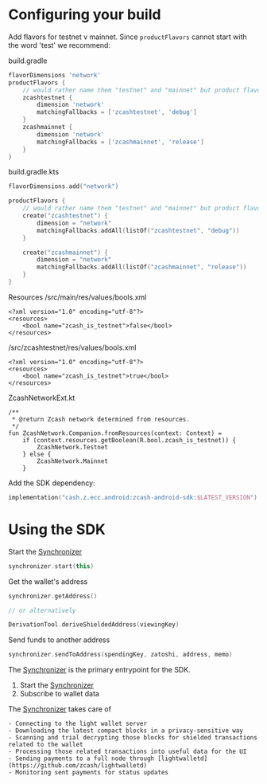# Configuring your build
Add flavors for testnet v mainnet. Since `productFlavors` cannot start with the word 'test' we recommend:

build.gradle
```groovy
flavorDimensions 'network'
productFlavors {
    // would rather name them "testnet" and "mainnet" but product flavor names cannot start with the word "test"
    zcashtestnet {
        dimension 'network'
        matchingFallbacks = ['zcashtestnet', 'debug']
    }
    zcashmainnet {
        dimension 'network'
        matchingFallbacks = ['zcashmainnet', 'release']
    }
}
```

build.gradle.kts
```kotlin
flavorDimensions.add("network")

productFlavors {
    // would rather name them "testnet" and "mainnet" but product flavor names cannot start with the word "test"
    create("zcashtestnet") {
        dimension = "network"
        matchingFallbacks.addAll(listOf("zcashtestnet", "debug"))
    }

    create("zcashmainnet") {
        dimension = "network"
        matchingFallbacks.addAll(listOf("zcashmainnet", "release"))
    }
}
```

Resources
/src/main/res/values/bools.xml
```
<?xml version="1.0" encoding="utf-8"?>
<resources>
    <bool name="zcash_is_testnet">false</bool>
</resources>

```

/src/zcashtestnet/res/values/bools.xml
```
<?xml version="1.0" encoding="utf-8"?>
<resources>
    <bool name="zcash_is_testnet">true</bool>
</resources>
```

ZcashNetworkExt.kt
```
/**
 * @return Zcash network determined from resources.
 */
fun ZcashNetwork.Companion.fromResources(context: Context) =
    if (context.resources.getBoolean(R.bool.zcash_is_testnet)) {
        ZcashNetwork.Testnet
    } else {
        ZcashNetwork.Mainnet
    }
```

Add the SDK dependency:

```kotlin
implementation("cash.z.ecc.android:zcash-android-sdk:$LATEST_VERSION")
```

# Using the SDK
Start the [Synchronizer](docs/-synchronizer/README.md)

```kotlin
synchronizer.start(this)
```

Get the wallet's address

```kotlin
synchronizer.getAddress()

// or alternatively

DerivationTool.deriveShieldedAddress(viewingKey)
```

Send funds to another address

```kotlin
synchronizer.sendToAddress(spendingKey, zatoshi, address, memo)
```

The [Synchronizer](-synchronizer/README.md) is the primary entrypoint for the SDK.

1. Start the [Synchronizer](-synchronizer/README.md)
2. Subscribe to wallet data

The [Synchronizer](-synchronizer/README.md) takes care of

    - Connecting to the light wallet server
    - Downloading the latest compact blocks in a privacy-sensitive way
    - Scanning and trial decrypting those blocks for shielded transactions related to the wallet
    - Processing those related transactions into useful data for the UI
    - Sending payments to a full node through [lightwalletd](https://github.com/zcash/lightwalletd)
    - Monitoring sent payments for status updates